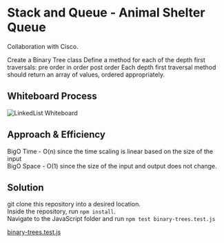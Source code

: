 # Stack and Queue - Animal Shelter Queue

Collaboration with Cisco.

Create a Binary Tree class
Define a method for each of the depth first traversals:
pre order
in order
post order
Each depth first traversal method should return an array of values, ordered appropriately.

## Whiteboard Process

![LinkedList Whiteboard]()

## Approach & Efficiency

BigO Time - O(n) since the time scaling is linear based on the size of the input\
BigO Space - O(1) since the size of the input and output does not change.

## Solution

git clone this repository into a desired location.\
Inside the repository, run `npm install`.\
Navigate to the JavaScript folder and run `npm test binary-trees.test.js`

[binary-trees.test.js](./binary-trees.test.js)
